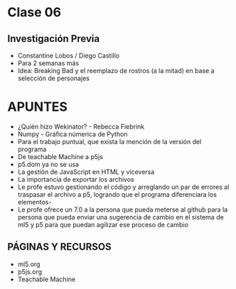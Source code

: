 # Clase 06 
## Investigación Previa
- Constantine Lobos / Diego Castillo
- Para 2 semanas más
- Idea: Breaking Bad y el reemplazo de rostros (a la mitad) en base a selección de personajes

# APUNTES
* ¿Quién hizo Wekinator? - Rebecca Fiebrink
* Numpy - Gráfica númerica de Python
* Para el trabajo puntual, que exista la mención de la versión del programa
* De teachable Machine a p5js
* p5.dom ya no se usa
* La gestión de JavaScript en HTML y viceversa
* La importancia de exportar los archivos
* Le profe estuvo gestionando el código y arreglando un par de errores al traspasar el archivo a p5, logrando que el programa diferenciara los elementos- 
* Le profe ofrece un 7.0 a la persona que pueda meterse al github para la persona que pueda enviar una sugerencia de cambio en el sistema de ml5 y p5 para que puedan agilizar ese proceso de cambio

## PÁGINAS Y RECURSOS
- ml5.org
- p5js.org
- Teachable Machine
